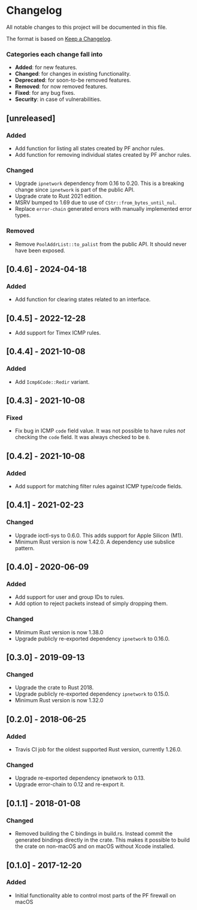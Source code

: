 # Changelog
All notable changes to this project will be documented in this file.

The format is based on [Keep a Changelog](http://keepachangelog.com/en/1.0.0/).

### Categories each change fall into

* **Added**: for new features.
* **Changed**: for changes in existing functionality.
* **Deprecated**: for soon-to-be removed features.
* **Removed**: for now removed features.
* **Fixed**: for any bug fixes.
* **Security**: in case of vulnerabilities.

## [unreleased]
### Added
- Add function for listing all states created by PF anchor rules.
- Add function for removing individual states created by PF anchor rules.

### Changed
* Upgrade `ipnetwork` dependency from 0.16 to 0.20. This is a breaking change since
  `ipnetwork` is part of the public API.
* Upgrade crate to Rust 2021 edition.
* MSRV bumped to 1.69 due to use of `CStr::from_bytes_until_nul`.
* Replace `error-chain` generated errors with manually implemented error types.

### Removed
* Remove `PoolAddrList::to_palist` from the public API. It should never have been exposed.


## [0.4.6] - 2024-04-18
### Added
- Add function for clearing states related to an interface.


## [0.4.5] - 2022-12-28
- Add support for Timex ICMP rules.


## [0.4.4] - 2021-10-08
### Added
- Add `Icmp6Code::Redir` variant.


## [0.4.3] - 2021-10-08
### Fixed
- Fix bug in ICMP `code` field value. It was not possible to have rules *not*
  checking the `code` field. It was always checked to be `0`.


## [0.4.2] - 2021-10-08
### Added
- Add support for matching filter rules against ICMP type/code fields.


## [0.4.1] - 2021-02-23
### Changed
- Upgrade ioctl-sys to 0.6.0. This adds support for Apple Silicon (M1).
- Minimum Rust version is now 1.42.0. A dependency use subslice pattern.


## [0.4.0] - 2020-06-09
### Added
- Add support for user and group IDs to rules.
- Add option to reject packets instead of simply dropping them.

### Changed
- Minimum Rust version is now 1.38.0
- Upgrade publicly re-exported dependency `ipnetwork` to 0.16.0.


## [0.3.0] - 2019-09-13
### Changed
- Upgrade the crate to Rust 2018.
- Upgrade publicly re-exported dependency `ipnetwork` to 0.15.0.
- Minimum Rust version is now 1.32.0


## [0.2.0] - 2018-06-25
### Added
- Travis CI job for the oldest supported Rust version, currently 1.26.0.

### Changed
- Upgrade re-exported dependency ipnetwork to 0.13.
- Upgrade error-chain to 0.12 and re-export it.


## [0.1.1] - 2018-01-08
### Changed
- Removed building the C bindings in build.rs. Instead commit the generated bindings directly in
  the crate. This makes it possible to build the crate on non-macOS and on macOS without Xcode
  installed.


## [0.1.0] - 2017-12-20
### Added
- Initial functionality able to control most parts of the PF firewall on macOS

